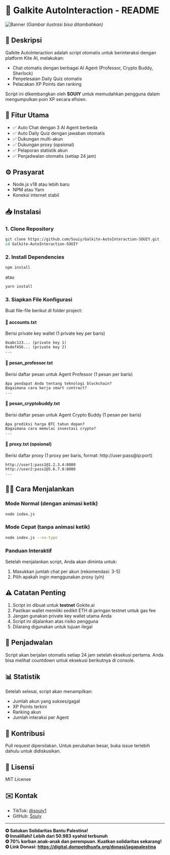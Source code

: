 # 📝 Galkite AutoInteraction - README

![Banner](https://i.imgur.com/example-banner.png) *(Gambar ilustrasi bisa ditambahkan)*

## 📌 Deskripsi
Galkite AutoInteraction adalah script otomatis untuk berinteraksi dengan platform Kite AI, melakukan:
- Chat otomatis dengan berbagai AI Agent (Professor, Crypto Buddy, Sherlock)
- Penyelesaian Daily Quiz otomatis
- Pelacakan XP Points dan ranking

Script ini dikembangkan oleh **SOUIY** untuk memudahkan pengguna dalam mengumpulkan poin XP secara efisien.

## 🚀 Fitur Utama
- ✅ Auto Chat dengan 3 AI Agent berbeda
- ✅ Auto Daily Quiz dengan jawaban otomatis
- ✅ Dukungan multi-akun
- ✅ Dukungan proxy (opsional)
- ✅ Pelaporan statistik akun
- ✅ Penjadwalan otomatis (setiap 24 jam)

## ⚙️ Prasyarat
- Node.js v18 atau lebih baru
- NPM atau Yarn
- Koneksi internet stabil

## 📥 Instalasi

### 1. Clone Repository
```bash
git clone https://github.com/Souiy/Galkite-AutoInteraction-SOUIY.git
cd Galkite-AutoInteraction-SOUIY
```

### 2. Install Dependencies
```bash
npm install
```
atau
```bash
yarn install
```

### 3. Siapkan File Konfigurasi
Buat file-file berikut di folder project:

#### 📄 accounts.txt
Berisi private key wallet (1 private key per baris)
```
0xabc123... (private key 1)
0xdef456... (private key 2)
...
```

#### 📄 pesan_professor.txt
Berisi daftar pesan untuk Agent Professor (1 pesan per baris)
```
Apa pendapat Anda tentang teknologi blockchain?
Bagaimana cara kerja smart contract?
...
```

#### 📄 pesan_cryptobuddy.txt
Berisi daftar pesan untuk Agent Crypto Buddy (1 pesan per baris)
```
Apa prediksi harga BTC tahun depan?
Bagaimana cara memulai investasi crypto?
...
```

#### 📄 proxy.txt (opsional)
Berisi daftar proxy (1 proxy per baris, format: http://user:pass@ip:port)
```
http://user1:pass1@1.2.3.4:8080
http://user2:pass2@5.6.7.8:8080
...
```

## 🏃‍♂️ Cara Menjalankan

### Mode Normal (dengan animasi ketik)
```bash
node index.js
```

### Mode Cepat (tanpa animasi ketik)
```bash
node index.js --no-type
```

### Panduan Interaktif
Setelah menjalankan script, Anda akan diminta untuk:
1. Masukkan jumlah chat per akun (rekomendasi: 3-5)
2. Pilih apakah ingin menggunakan proxy (y/n)

## ⚠️ Catatan Penting
1. Script ini dibuat untuk **testnet** Gokite.ai
2. Pastikan wallet memiliki sedikit ETH di jaringan testnet untuk gas fee
3. Jangan gunakan private key wallet utama Anda
4. Script ini dijalankan atas risiko pengguna
5. Dilarang digunakan untuk tujuan ilegal

## 🔄 Penjadwalan
Script akan berjalan otomatis setiap 24 jam setelah eksekusi pertama. Anda bisa melihat countdown untuk eksekusi berikutnya di console.

## 📊 Statistik
Setelah selesai, script akan menampilkan:
- Jumlah akun yang sukses/gagal
- XP Points terkini
- Ranking akun
- Jumlah interaksi per Agent

## 🤝 Kontribusi
Pull request dipersilakan. Untuk perubahan besar, buka issue terlebih dahulu untuk didiskusikan.

## 📜 Lisensi
MIT License

## ✉️ Kontak
- TikTok: [@souiy1](https://www.tiktok.com/@souiy1)
- GitHub: [Souiy](https://github.com/Souiy)

---

**✪ Satukan Solidaritas Bantu Palestina!**  
**✪ Innalillahi! Lebih dari 50.983 syahid terbunuh**  
**✪ 70% korban anak-anak dan perempuan. Kuatkan solidaritas sekarang!**  
**✪ Link Donasi: https://digital.dompetdhuafa.org/donasi/jagapalestina**
